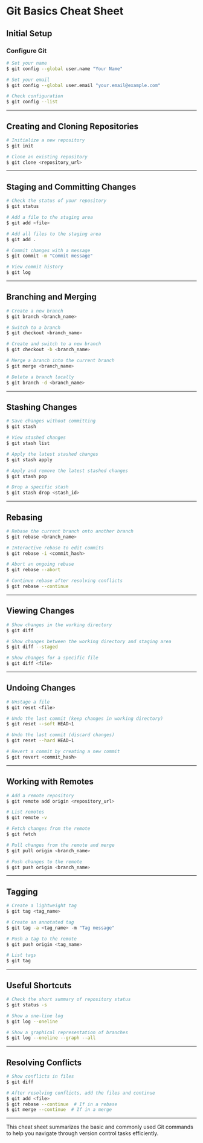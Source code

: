 # Git Basics Cheat Sheet

## Initial Setup

### Configure Git

```bash
# Set your name
$ git config --global user.name "Your Name"

# Set your email
$ git config --global user.email "your.email@example.com"

# Check configuration
$ git config --list
```

---

## Creating and Cloning Repositories

```bash
# Initialize a new repository
$ git init

# Clone an existing repository
$ git clone <repository_url>
```

---

## Staging and Committing Changes

```bash
# Check the status of your repository
$ git status

# Add a file to the staging area
$ git add <file>

# Add all files to the staging area
$ git add .

# Commit changes with a message
$ git commit -m "Commit message"

# View commit history
$ git log
```

---

## Branching and Merging

```bash
# Create a new branch
$ git branch <branch_name>

# Switch to a branch
$ git checkout <branch_name>

# Create and switch to a new branch
$ git checkout -b <branch_name>

# Merge a branch into the current branch
$ git merge <branch_name>

# Delete a branch locally
$ git branch -d <branch_name>
```

---

## Stashing Changes

```bash
# Save changes without committing
$ git stash

# View stashed changes
$ git stash list

# Apply the latest stashed changes
$ git stash apply

# Apply and remove the latest stashed changes
$ git stash pop

# Drop a specific stash
$ git stash drop <stash_id>
```

---

## Rebasing

```bash
# Rebase the current branch onto another branch
$ git rebase <branch_name>

# Interactive rebase to edit commits
$ git rebase -i <commit_hash>

# Abort an ongoing rebase
$ git rebase --abort

# Continue rebase after resolving conflicts
$ git rebase --continue
```

---

## Viewing Changes

```bash
# Show changes in the working directory
$ git diff

# Show changes between the working directory and staging area
$ git diff --staged

# Show changes for a specific file
$ git diff <file>
```

---

## Undoing Changes

```bash
# Unstage a file
$ git reset <file>

# Undo the last commit (keep changes in working directory)
$ git reset --soft HEAD~1

# Undo the last commit (discard changes)
$ git reset --hard HEAD~1

# Revert a commit by creating a new commit
$ git revert <commit_hash>
```

---

## Working with Remotes

```bash
# Add a remote repository
$ git remote add origin <repository_url>

# List remotes
$ git remote -v

# Fetch changes from the remote
$ git fetch

# Pull changes from the remote and merge
$ git pull origin <branch_name>

# Push changes to the remote
$ git push origin <branch_name>
```

---

## Tagging

```bash
# Create a lightweight tag
$ git tag <tag_name>

# Create an annotated tag
$ git tag -a <tag_name> -m "Tag message"

# Push a tag to the remote
$ git push origin <tag_name>

# List tags
$ git tag
```

---

## Useful Shortcuts

```bash
# Check the short summary of repository status
$ git status -s

# Show a one-line log
$ git log --oneline

# Show a graphical representation of branches
$ git log --oneline --graph --all
```

---

## Resolving Conflicts

```bash
# Show conflicts in files
$ git diff

# After resolving conflicts, add the files and continue
$ git add <file>
$ git rebase --continue  # If in a rebase
$ git merge --continue  # If in a merge
```

---

This cheat sheet summarizes the basic and commonly used Git commands to help you navigate through version control tasks efficiently.
